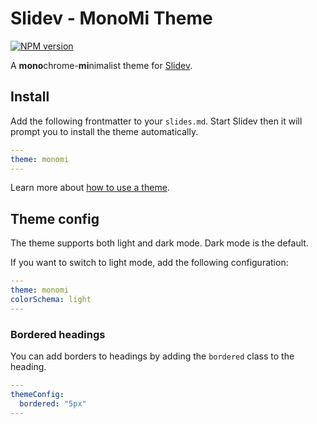 # Slidev - MonoMi Theme

[![NPM version](https://img.shields.io/npm/v/slidev-theme-monomi?color=3AB9D4&label=)](https://www.npmjs.com/package/slidev-theme-monomi)

A **mono**chrome-**mi**nimalist theme for [Slidev](https://github.com/slidevjs/slidev).

<!--
  Learn more about how to write a theme:
  https://sli.dev/guide/write-theme.html
--->

<!--
  run `npm run dev` to check out the slides for more details of how to start writing a theme
-->

<!--
  Put some screenshots here to demonstrate your theme

  Live demo: [...]
-->

## Install

Add the following frontmatter to your `slides.md`. Start Slidev then it will prompt you to install the theme automatically.

```yaml
---
theme: monomi
---
```

Learn more about [how to use a theme](https://sli.dev/themes/use).

## Theme config

The theme supports both light and dark mode. Dark mode is the default.

If you want to switch to light mode, add the following configuration:

```yaml
---
theme: monomi
colorSchema: light
---
```

### Bordered headings

You can add borders to headings by adding the `bordered` class to the heading.

```yaml
---
themeConfig:
  bordered: "5px"
---
```